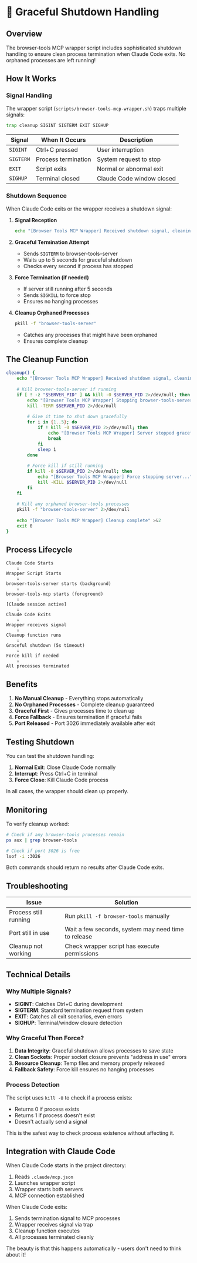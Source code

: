 # 🛑 Graceful Shutdown Handling

## Overview

The browser-tools MCP wrapper script includes sophisticated shutdown handling to ensure clean process termination when Claude Code exits. No orphaned processes are left running!

## How It Works

### Signal Handling

The wrapper script (`scripts/browser-tools-mcp-wrapper.sh`) traps multiple signals:

```bash
trap cleanup SIGINT SIGTERM EXIT SIGHUP
```

| Signal | When It Occurs | Description |
|--------|---------------|-------------|
| `SIGINT` | Ctrl+C pressed | User interruption |
| `SIGTERM` | Process termination | System request to stop |
| `EXIT` | Script exits | Normal or abnormal exit |
| `SIGHUP` | Terminal closed | Claude Code window closed |

### Shutdown Sequence

When Claude Code exits or the wrapper receives a shutdown signal:

1. **Signal Reception**
   ```bash
   echo "[Browser Tools MCP Wrapper] Received shutdown signal, cleaning up..."
   ```

2. **Graceful Termination Attempt**
   - Sends `SIGTERM` to browser-tools-server
   - Waits up to 5 seconds for graceful shutdown
   - Checks every second if process has stopped

3. **Force Termination (if needed)**
   - If server still running after 5 seconds
   - Sends `SIGKILL` to force stop
   - Ensures no hanging processes

4. **Cleanup Orphaned Processes**
   ```bash
   pkill -f "browser-tools-server"
   ```
   - Catches any processes that might have been orphaned
   - Ensures complete cleanup

## The Cleanup Function

```bash
cleanup() {
    echo "[Browser Tools MCP Wrapper] Received shutdown signal, cleaning up..." >&2
    
    # Kill browser-tools-server if running
    if [ ! -z "$SERVER_PID" ] && kill -0 $SERVER_PID 2>/dev/null; then
        echo "[Browser Tools MCP Wrapper] Stopping browser-tools-server (PID: $SERVER_PID)..." >&2
        kill -TERM $SERVER_PID 2>/dev/null
        
        # Give it time to shut down gracefully
        for i in {1..5}; do
            if ! kill -0 $SERVER_PID 2>/dev/null; then
                echo "[Browser Tools MCP Wrapper] Server stopped gracefully" >&2
                break
            fi
            sleep 1
        done
        
        # Force kill if still running
        if kill -0 $SERVER_PID 2>/dev/null; then
            echo "[Browser Tools MCP Wrapper] Force stopping server..." >&2
            kill -KILL $SERVER_PID 2>/dev/null
        fi
    fi
    
    # Kill any orphaned browser-tools processes
    pkill -f "browser-tools-server" 2>/dev/null
    
    echo "[Browser Tools MCP Wrapper] Cleanup complete" >&2
    exit 0
}
```

## Process Lifecycle

```
Claude Code Starts
    ↓
Wrapper Script Starts
    ↓
browser-tools-server starts (background)
    ↓
browser-tools-mcp starts (foreground)
    ↓
[Claude session active]
    ↓
Claude Code Exits
    ↓
Wrapper receives signal
    ↓
Cleanup function runs
    ↓
Graceful shutdown (5s timeout)
    ↓
Force kill if needed
    ↓
All processes terminated
```

## Benefits

1. **No Manual Cleanup** - Everything stops automatically
2. **No Orphaned Processes** - Complete cleanup guaranteed
3. **Graceful First** - Gives processes time to clean up
4. **Force Fallback** - Ensures termination if graceful fails
5. **Port Released** - Port 3026 immediately available after exit

## Testing Shutdown

You can test the shutdown handling:

1. **Normal Exit**: Close Claude Code normally
2. **Interrupt**: Press Ctrl+C in terminal
3. **Force Close**: Kill Claude Code process

In all cases, the wrapper should clean up properly.

## Monitoring

To verify cleanup worked:

```bash
# Check if any browser-tools processes remain
ps aux | grep browser-tools

# Check if port 3026 is free
lsof -i :3026
```

Both commands should return no results after Claude Code exits.

## Troubleshooting

| Issue | Solution |
|-------|----------|
| Process still running | Run `pkill -f browser-tools` manually |
| Port still in use | Wait a few seconds, system may need time to release |
| Cleanup not working | Check wrapper script has execute permissions |

## Technical Details

### Why Multiple Signals?

- **SIGINT**: Catches Ctrl+C during development
- **SIGTERM**: Standard termination request from system
- **EXIT**: Catches all exit scenarios, even errors
- **SIGHUP**: Terminal/window closure detection

### Why Graceful Then Force?

1. **Data Integrity**: Graceful shutdown allows processes to save state
2. **Clean Sockets**: Proper socket closure prevents "address in use" errors
3. **Resource Cleanup**: Temp files and memory properly released
4. **Fallback Safety**: Force kill ensures no hanging processes

### Process Detection

The script uses `kill -0` to check if a process exists:
- Returns 0 if process exists
- Returns 1 if process doesn't exist
- Doesn't actually send a signal

This is the safest way to check process existence without affecting it.

## Integration with Claude Code

When Claude Code starts in the project directory:
1. Reads `.claude/mcp.json`
2. Launches wrapper script
3. Wrapper starts both servers
4. MCP connection established

When Claude Code exits:
1. Sends termination signal to MCP processes
2. Wrapper receives signal via trap
3. Cleanup function executes
4. All processes terminated cleanly

The beauty is that this happens automatically - users don't need to think about it!